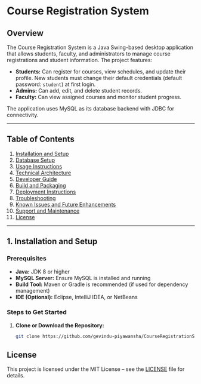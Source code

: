 # Course Registration System

## Overview

The Course Registration System is a Java Swing-based desktop application that allows students, faculty, and administrators to manage course registrations and student information. 
The project features:
- **Students:** Can register for courses, view schedules, and update their profile. New students must change their default credentials (default password: `student`) at first login.
- **Admins:** Can add, edit, and delete student records.
- **Faculty:** Can view assigned courses and monitor student progress.

The application uses MySQL as its database backend with JDBC for connectivity.

---

## Table of Contents

1. [Installation and Setup](#installation-and-setup)
2. [Database Setup](#database-setup)
3. [Usage Instructions](#usage-instructions)
4. [Technical Architecture](#technical-architecture)
5. [Developer Guide](#developer-guide)
6. [Build and Packaging](#build-and-packaging)
7. [Deployment Instructions](#deployment-instructions)
8. [Troubleshooting](#troubleshooting)
9. [Known Issues and Future Enhancements](#known-issues-and-future-enhancements)
10. [Support and Maintenance](#support-and-maintenance)
11. [License](#license)

---

## 1. Installation and Setup

### Prerequisites
- **Java:** JDK 8 or higher
- **MySQL Server:** Ensure MySQL is installed and running
- **Build Tool:** Maven or Gradle is recommended (if used for dependency management)
- **IDE (Optional):** Eclipse, IntelliJ IDEA, or NetBeans

### Steps to Get Started
1. **Clone or Download the Repository:**
   ```bash
   git clone https://github.com/gevindu-piyawansha/CourseRegistrationSystem.git

## License

This project is licensed under the MIT License – see the [LICENSE](LICENSE) file for details.

